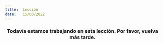 ```yaml
---
title:  Lección
date:   15/03/2022
---
```


### <center>Todavía estamos trabajando en esta lección. Por favor, vuelva más tarde.</center>